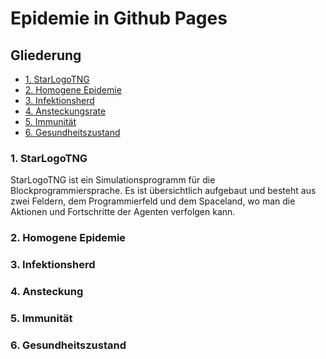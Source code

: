 # Epidemie in Github Pages 

<h2> Gliederung </h2>
<ul>
<li><a href="#Sta">1. StarLogoTNG</a></li>
<li><a href="#Hom">2. Homogene Epidemie</a></li>
<li><a href="#Inf">3. Infektionsherd</a></li>
<li><a href="#Ans">4. Ansteckungsrate</a></li>
<li><a href="#Imm">5. Immunität</a></li>
<li><a href="#Ges">6. Gesundheitszustand</a></li>
</ul>

<h3> 
<a id="Sta">1. StarLogoTNG </a> 
</h3>
<p> StarLogoTNG ist ein Simulationsprogramm für die Blockprogrammiersprache.     
Es ist übersichtlich aufgebaut und besteht aus zwei Feldern, dem Programmierfeld und dem Spaceland, wo man die Aktionen und Fortschritte der Agenten verfolgen kann. </p>

<h3>
<a id="Hom">2. Homogene Epidemie </a>
</h3>

<h3> 
<a id="Inf">3. Infektionsherd </a>
</h3>

<h3>
<a id="Ans">4. Ansteckung </a>
</h3>

<h3> 
<a id="Imm">5. Immunität </a>
</h3>

<h3>
<a id="Ges">6. Gesundheitszustand  </a>
</h3>
